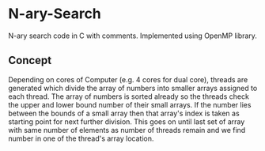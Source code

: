 # N-ary-Search

N-ary search code in C with comments. Implemented using OpenMP library.

## Concept 

Depending on cores of Computer (e.g. 4 cores for dual core), threads are generated which divide the array of numbers into smaller arrays assigned to each thread.
The array of numbers is sorted already so the threads check the upper and lower bound number of their small arrays. If the number lies between the bounds of a small array then that array's index is taken as starting point for next further division. This goes on until last set of array with same number of elements as number of threads remain and we find number in one of the thread's array location.
